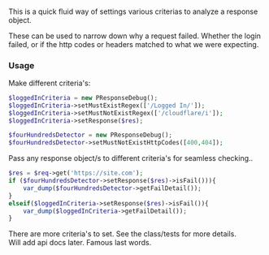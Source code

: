 ####  

This is a quick fluid way of settings various criterias to analyze a response object.

These can be used to narrow down why a request failed. Whether the login failed, or if the http codes or headers matched
to what we were expecting.

### Usage

Make different criteria's:

```php
$loggedInCriteria = new PResponseDebug();
$loggedInCriteria->setMustExistRegex(['/Logged In/']); 
$loggedInCriteria->setMustNotExistRegex(['/cloudflare/i']); 
$loggedInCriteria->setResponse($res);

$fourHundredsDetector = new PResponseDebug();
$fourHundredsDetector->setMustNotExistHttpCodes([400,404]);
```

Pass any response object/s to different criteria's for seamless checking..

```php
$res = $req->get('https://site.com');
if ($fourHundredsDetector->setResponse($res)->isFail())){
    var_dump($fourHundredsDetector->getFailDetail());
}
elseif($loggedInCriteria->setResponse($res)->isFail()){
    var_dump($loggedInCriteria->getFailDetail());
}
```

There are more criteria's to set. See the class/tests for more details.  
Will add api docs later. Famous last words.
